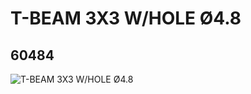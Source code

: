 # T-BEAM 3X3 W/HOLE Ø4.8
## 60484
![T-BEAM 3X3 W/HOLE Ø4.8](https://lc-www-live-s.legocdn.com/media/bricks/5/2/4552347.jpg)